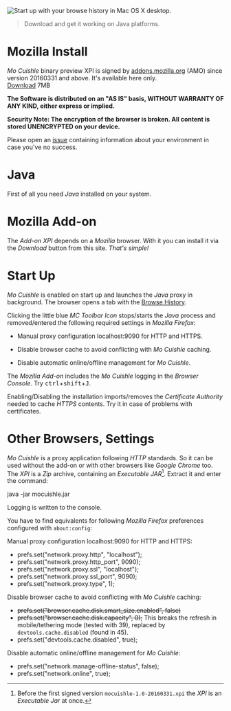 ![](../images/macosx-desktop-startup.png "Start up with your browse history in Mac OS X desktop.")

> Download and get it working on Java platforms.

# Mozilla Install

*Mo Cuishle* binary preview XPI is signed by 
[addons.mozilla.org](https://addons.mozilla.org/) (AMO) since version 20160331 
and above. It's available here only.<br><a class="button info" 
href="../mocuishle-binary-preview/mocuishle-1.0-20160926.xpi">Download</a> 7MB
<!--more-->

**The Software is distributed on an "AS IS" basis, WITHOUT WARRANTY OF ANY KIND, 
either express or implied.**

**Security Note: The encryption of the browser is broken. All content is stored 
UNENCRYPTED on your device.**

Please open an [issue](https://github.com/ganskef/MoCuishle/issues) containing 
information about your environment in case you've no success.

# Java

First of all you need *Java* installed on your system. 

# Mozilla Add-on

The *Add-on XPI* depends on a *Mozilla* browser. With it you can install it via 
the *Download* button from this site. *That's simple!*

# Start Up

*Mo Cuishle* is enabled on start up and launches the *Java* proxy in background. 
The browser opens a tab with the [Browse History](../_posts/2016-01-22-browse-history.md). 

Clicking the little blue *MC Toolbar Icon* stops/starts the *Java* process and 
removed/entered the following required settings in *Mozilla Firefox*:

 * Manual proxy configuration localhost:9090 for HTTP and HTTPS.

 * Disable browser cache to avoid conflicting with *Mo Cuishle* caching.

 * Disable automatic online/offline management for *Mo Cuishle*.

The *Mozilla Add-on* includes the *Mo Cuishle* logging in the *Browser Console*. 
Try <kbd>ctrl</kbd>+<kbd>shift</kbd>+<kbd>J</kbd>.

Enabling/Disabling the installation imports/removes the *Certificate Authority* 
needed to cache *HTTPS* contents. Try it in case of problems with certificates.

# Other Browsers, Settings

*Mo Cuishle* is a proxy application following *HTTP* standards. So it can be used 
without the add-on or with other browsers like *Google Chrome* too. The *XPI* is 
a *Zip* archive, containing an *Executable JAR*[^1]. Extract it and enter the 
command:

 java -jar mocuishle.jar

Logging is written to the console.

You have to find equivalents for following *Mozilla Firefox* preferences 
configured with `about:config`:

Manual proxy configuration localhost:9090 for HTTP and HTTPS:

 * prefs.set(&quot;network.proxy.http&quot;, &quot;localhost&quot;);
 * prefs.set(&quot;network.proxy.http_port&quot;, 9090);
 * prefs.set(&quot;network.proxy.ssl&quot;, &quot;localhost&quot;);
 * prefs.set(&quot;network.proxy.ssl_port&quot;, 9090);
 * prefs.set(&quot;network.proxy.type&quot;, 1);

Disable browser cache to avoid conflicting with *Mo Cuishle* caching:

 * <strike>prefs.set("browser.cache.disk.smart_size.enabled", false)</strike>
 * <strike>prefs.set(&quot;browser.cache.disk.capacity&quot;, 0);</strike>
   This breaks the refresh in mobile/tethering mode (tested with 39), replaced 
   by `devtools.cache.disabled` (found in 45).
 * prefs.set(&quot;devtools.cache.disabled&quot;, true);

Disable automatic online/offline management for *Mo Cuishle*:

 * prefs.set(&quot;network.manage-offline-status&quot;, false);
 * prefs.set(&quot;network.online&quot;, true);

[^1]: Before the first signed version `mocuishle-1.0-20160331.xpi` the *XPI* is 
      an *Executable Jar* at once. 